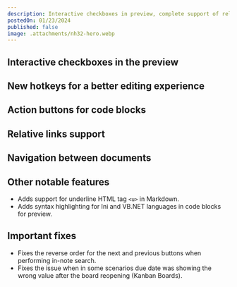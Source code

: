 ```yaml
---
description: Interactive checkboxes in preview, complete support of relative links in Markdown and more
postedOn: 01/23/2024
published: false
image: .attachments/nh32-hero.webp
---
```


## Interactive checkboxes in the preview

## New hotkeys for a better editing experience

## Action buttons for code blocks

## Relative links support

## Navigation between documents

## Other notable features
- Adds support for underline HTML tag `<u>` in Markdown.
- Adds syntax highlighting for Ini and VB.NET languages in code blocks for preview.

## Important fixes
- Fixes the reverse order for the next and previous buttons when performing in-note search.
- Fixes the issue when in some scenarios due date was showing the wrong value after the board reopening (Kanban Boards).
